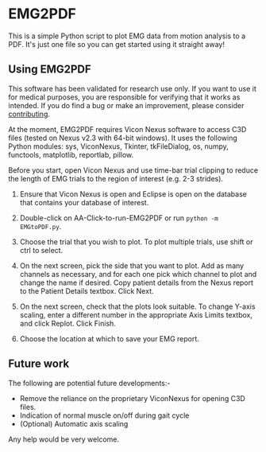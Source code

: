 # EMG2PDF
This is a simple Python script to plot EMG data from motion analysis to a PDF. It's just one file so you can get started using it straight away!

## Using EMG2PDF
This software has been validated for research use only. If you want to use it for medical purposes, you are responsible for verifying that it works as intended. If you do find a bug or make an improvement, please consider [contributing](https://github.com/cmasuki/EMG2PDF/compare).

At the moment, EMG2PDF requires Vicon Nexus software to access C3D files (tested on Nexus v2.3 with 64-bit windows). It uses the following Python modules: sys, ViconNexus, Tkinter, tkFileDialog, os, numpy, functools, matplotlib, reportlab, pillow.

Before you start, open Vicon Nexus and use time-bar trial clipping to reduce the length of EMG trials to the region of interest (e.g. 2-3 strides). 

1. Ensure that Vicon Nexus is open and Eclipse is open on the database that contains your database of interest.

2. Double-click on AA-Click-to-run-EMG2PDF or run `python -m EMGtoPDF.py`.

3. Choose the trial that you wish to plot. To plot multiple trials, use shift or ctrl to select.

4. On the next screen, pick the side that you want to plot. Add as many channels as necessary, and for each one pick which channel to plot and change the name if desired. Copy patient details from the Nexus report to the Patient Details textbox. Click Next.

5. On the next screen, check that the plots look suitable. To change Y-axis scaling, enter a different number in the appropriate Axis Limits textbox, and click Replot. Click Finish.

6. Choose the location at which to save your EMG report.

## Future work
The following are potential future developments:-
* Remove the reliance on the proprietary ViconNexus for opening C3D files.
* Indication of normal muscle on/off during gait cycle
* (Optional) Automatic axis scaling

Any help would be very welcome.
